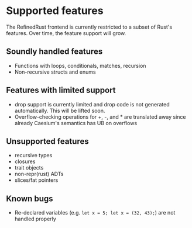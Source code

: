# Supported features

The RefinedRust frontend is currently restricted to a subset of Rust's features.
Over time, the feature support will grow.

## Soundly handled features
- Functions with loops, conditionals, matches, recursion
- Non-recursive structs and enums

## Features with limited support
- drop support is currently limited and drop code is not generated automatically. This will be lifted soon.
- Overflow-checking operations for +, -, and * are translated away since already Caesium's semantics has UB on overflows

## Unsupported features
- recursive types
- closures
- trait objects
- non-repr(rust) ADTs
- slices/fat pointers

## Known bugs
- Re-declared variables (e.g. `let x = 5; let x = (32, 43);`) are not handled properly
